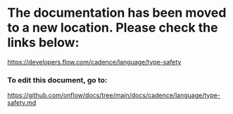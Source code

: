 # The documentation has been moved to a new location. Please check the links below:

https://developers.flow.com/cadence/language/type-safety

### To edit this document, go to:

https://github.com/onflow/docs/tree/main/docs/cadence/language/type-safety.md
